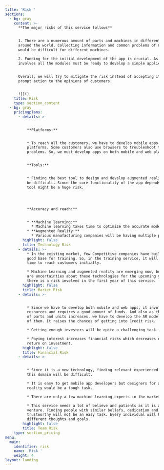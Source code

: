 ```yaml
---
title: 'Risk '
sections:
  - bg: gray
    content: >-
      **The major risks of this service follows**


      1. There are a numerous amount of parts and machines in different firms
      around the world. Collecting information and common problems of machines
      would be difficult for different machines.

      2. Funding for the initial development of the app is crucial. As it
      involves all the modules must be ready to develop a simple application.


      Overall, we will try to mitigate the risk instead of accepting it by
      prompt action to the opinions of customers.


      ![]()
    title: Risk
    type: section_content
  - bg: gray
    pricingplans:
      - details: >-


          **Platforms:**


          * To reach all the customers, we have to develop mobile apps for all
          platforms. Some customers also use browsers to troubleshoot the
          problems. So, we must develop apps on both mobile and web platforms.


          **Tools:**


          * Finding the best tool to design and develop augmented reality will
          be difficult. Since the core functionality of the app depends on this
          tool might be a huge risk.




          **Accuracy and reach:**


          * **Machine learning:**
            * Machine learning takes time to optimize the accurate models.
          * **Augmented Reality:**
            * Various manufacturing companies will be having multiple parts and units. It will be difficult to design the AR model for all of them.
        highlight: false
        title: Technology Risk
      - details: >-
          * In the existing market, few Competitive companies have built a very
          good base for training. So, in the training service, it will take some
          time to reach customers initially.

          * Machine Learning and augmented reality are emerging now, but there
          are uncertainties about these technologies for the upcoming years. So,
          there is a risk involved in the first year of this service.
        highlight: false
        title: Market Risk
      - details: >-


          * Since we have to develop both mobile and web apps, it involves more
          resources and requires a good amount of funds. And also as the number
          of parts and units increases, we have to develop the AR model for all
          of them. It raises the chances of getting into Credit risk.

          * Getting enough investors will be quite a challenging task.      

          * Paying interest increases financial risks which decreases overall
          return on investment.
        highlight: false
        title: Financial Risk
      - details: >-


          * Since it is a new technology, finding relevant experienced people in
          this domain will be difficult. 

          * It is easy to get mobile app developers but designers for augmented
          reality would be a tough task. 

          * There are only a few machine learning experts in the market now.

          * This service needs a lot of believe and patients as it is a new
          venture. Finding people with similar beliefs, dedication and
          trustworthy will not be an easy task. Every individual will have
          different thoughts and goals.
        highlight: false
        title: Team Risk
    type: section_pricing
menu:
  main:
    identifier: risk
    name: 'Risk '
    weight: 4
layout: landing
---
```


